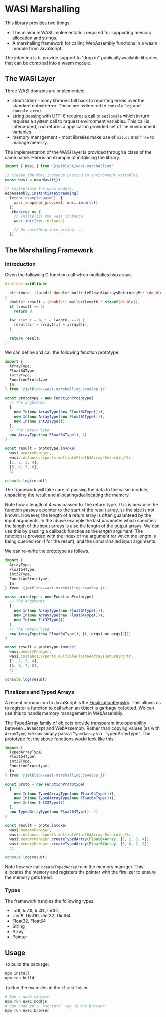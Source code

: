 # WASI Marshalling

This library provides two things:

* The minimum WASI implementation required for supporting  memory allocation
  and strings.
* A marshalling framework for calling WebAssembly functions in a wasm module
  from JavaScript.

The intention is to provide support to "drop in" publically available libraries
that can be compiled into a wasm module.

## The WASI Layer

Three WASI domains are implemented:

* stout/stderr - many libraries fall back to reporting errors over the standard
  output/error. These are redirected to `console.log` and `console.error`.
* string passing with UTF-8 requires a call to `setlocale` which in turn
  requires a system call to request environment variables. This call is
  intercepted, and returns a application provided set of the environment
  variables.
* memory management - most libraries make use of `malloc` and `free` to manage
  memory.

The implementation of the WASI layer is provided through a class of the
same name. Here is an example of initialising the library.

```javascript
import { Wasi } from '@jetblack/wasi-marshalling'

// Create the Wasi instance passing in environment variables.
const wasi = new Wasi({})

// Instantiate the wasm module.
WebAssembly.instantiateStreaming(
  fetch('example.wasm'), {
    wasi_snapshot_preview1: wasi.imports()
  })
  .then(res => {
    // Initialise the wasi instance
    wasi.init(res.instance)

    // Do something interesting ...
  })
```

## The Marshalling Framework

### Introduction

Given the following C function call which multiplies two arrays.

```C
#include <stdlib.h>

__attribute__((used)) double* multipleFloat64ArraysReturningPtr (double* array1, double* array2, int length)
{
  double* result = (double*) malloc(length * sizeof(double));
  if (result == 0)
    return 0;

  for (int i = 0; i < length; ++i) {
    result[i] = array1[i] + array2[i];
  }

  return result;
}
```

We can define and call the following function prototype.

```javascript
import {
  ArrayType,
  Float64Type,
  Int32Type,
  FunctionPrototype,
  In
} from '@jetblack/wasi-marshalling.develop.js'

const prototype = new FunctionPrototype(
  // The arguments
  [
    new In(new ArrayType(new Float64Type())),
    new In(new ArrayType(new Float64Type())),
    new In(new Int32Type())
  ],
  // The return type
  new ArrayType(new Float64Type(), 4)
)

const result = prototype.invoke(
  wasi.memoryManager,
  wasi.instance.exports.multipleFloat64ArraysReturningPtr,
  [1, 2, 3, 4],
  [5, 6, 7, 8],
  4)

console.log(result)
```

The framework will take care of passing the data to the wasm module,
unpacking the result and allocating/deallocating the memory.

Note how a length of 4 was passed for the return type. This is because the
function passes a pointer to the start of the result array, so the size is not
known. However, the length of a return array is often guaranteed by the input
arguments. In the above example the last parameter which specifies the length of
the input arrays is also the length of the output arrays. We can use this by
passing a callback function as the *length* argument. The function is provided
with the index of the argument for which the length is being queried (or -1 for
the result), and the unmarshalled input arguments.

We can re-write the prototype as follows.

```javascript
import {
  ArrayType,
  Float64Type,
  Int32Type,
  FunctionPrototype,
  In
} from '@jetblack/wasi-marshalling.develop.js'

const prototype = new FunctionPrototype(
  // The arguments
  [
    new In(new ArrayType(new Float64Type())),
    new In(new ArrayType(new Float64Type())),
    new In(new Int32Type())
  ],
  // The return type
  new ArrayType(new Float64Type(), (i, args) => args[2]))
)

const result = prototype.invoke(
  wasi.memoryManager,
  wasi.instance.exports.multipleFloat64ArraysReturningPtr,
  [1, 2, 3, 4],
  [5, 6, 7, 8],
  4)

console.log(result)
```

### Finalizers and Typed Arrays

A recent introduction to JavaScript is the
[FinalizationRegistry](https://developer.mozilla.org/en-US/docs/Web/JavaScript/Reference/Global_Objects/FinalizationRegistry).
This allows us to register a function to call when an object is garbage
collected. We can use this to handle memory management in WebAssembly.

The
[TypedArray](https://developer.mozilla.org/en-US/docs/Web/JavaScript/Reference/Global_Objects/TypedArray)
family of objects provide transparant interoperability between Javascript and
WebAssembly. Rather than copying values (as with `ArrayType`) we can simply pass a
`TypedArray` via `TypedArrayType". The prototype fot the above functions would
look like this:

```javascript
import {
  TypedArrayType,
  Float64Type,
  Int32Type,
  FunctionPrototype,
  In
} from '@jetblack/wasi-marshalling.develop.js'

const proto = new FunctionPrototype(
  [
    new In(new TypedArrayType(new Float64Type())),
    new In(new TypedArrayType(new Float64Type())),
    new In(new Int32Type())
  ],
  new TypedArrayType(new Float64Type(), 4)
)

const result = proto.invoke(
  wasi.memoryManager,
  wasi.instance.exports.multipleFloat64ArraysReturningPtr,
  wasi.memoryManager.createTypedArray(Float64Array, [1, 2, 3, 4]),
  wasi.memoryManager.createTypedArray(Float64Array, [5, 6, 7, 8]),
  4)

console.log(result)
```

Note how we call `createTypedArray` from the memory manager. This allocates
the memory and registers the pointer with the finalizer to ensure the memory
gets freed.

### Types

The framework handles the following types:

* Int8, Int16, Int32, Int64
* Uint8, Uint16, Uint32, Uint64
* Float32, Float64
* String
* Array
* Pointer

## Usage

To build the package:

```bash
npm install
npm run build
```

To Run the examples in the `client` folder.

```bash
# Run a node example
npm run exec:nodejs
# Run code in a `<script>` tag in the browser
npm run exec:browser
```

